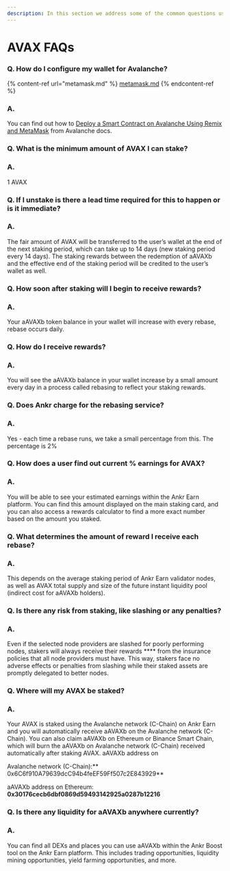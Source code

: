 ```yaml
---
description: In this section we address some of the common questions users ask about.
---
```


# AVAX FAQs

### Q. How do I configure my wallet for Avalanche?

{% content-ref url="metamask.md" %}
[metamask.md](metamask.md)
{% endcontent-ref %}

### A.

You can find out how to [Deploy a Smart Contract on Avalanche Using Remix and MetaMask](https://docs.avax.network/build/tutorials/smart-contracts/deploy-a-smart-contract-on-avalanche-using-remix-and-metamask) from Avalanche docs.

### Q. What is the minimum amount of AVAX I can stake?

### A.

1 AVAX

### Q. If I unstake is there a lead time required for this to happen or is it immediate?

### A.

The fair amount of AVAX will be transferred to the user’s wallet at the end of the next staking period, which can take up to 14 days (new staking period every 14 days). The staking rewards between the redemption of aAVAXb and the effective end of the staking period will be credited to the user’s wallet as well.

### Q. How soon after staking will I begin to receive rewards?

### A.

Your aAVAXb token balance in your wallet will increase with every rebase, rebase occurs daily.

### Q. How do I receive rewards?

### A.

You will see the aAVAXb balance in your wallet increase by a small amount every day in a process called rebasing to reflect your staking rewards.

### Q. Does Ankr charge for the rebasing service?

### A.

Yes - each time a rebase runs, we take a small percentage from this. The percentage is 2%

### Q. How does a user find out current % earnings for AVAX?

### A.

You will be able to see your estimated earnings within the Ankr Earn platform. You can find this amount displayed on the main staking card, and you can also access a rewards calculator to find a more exact number based on the amount you staked.

### Q. What determines the amount of reward I receive each rebase?

### A.

This depends on the average staking period of Ankr Earn validator nodes, as well as AVAX total supply and size of the future instant liquidity pool (indirect cost for aAVAXb holders).

### Q. Is there any risk from staking, like slashing or any penalties?

### A.

Even if the selected node providers are slashed for poorly performing nodes, stakers will always receive their rewards **** from the insurance policies that all node providers must have. This way, stakers face no adverse effects or penalties from slashing while their staked assets are promptly delegated to better nodes.

### Q. Where will my AVAX be staked?&#x20;

### A.

Your AVAX is staked using the Avalanche network (C-Chain) on Ankr Earn and you will automatically receive aAVAXb on the Avalanche network (C-Chain). You can also claim aAVAXb on Ethereum or Binance Smart Chain, which will burn the aAVAXb on Avalanche network (C-Chain) received automatically after staking AVAX. aAVAXb address on

Avalanche network (C-Chain):\*\* 0x6C6f910A79639dcC94b4feEF59Ff507c2E843929\*\*

aAVAXb address on Ethereum: **0x30176cecb6dbf0869d59493142925a0287b12216**

### Q. Is there any liquidity for aAVAXb anywhere currently?

### A.

You can find all DEXs and places you can use aAVAXb within the Ankr Boost tool on the Ankr Earn platform. This includes trading opportunities, liquidity mining opportunities, yield farming opportunities, and more.

